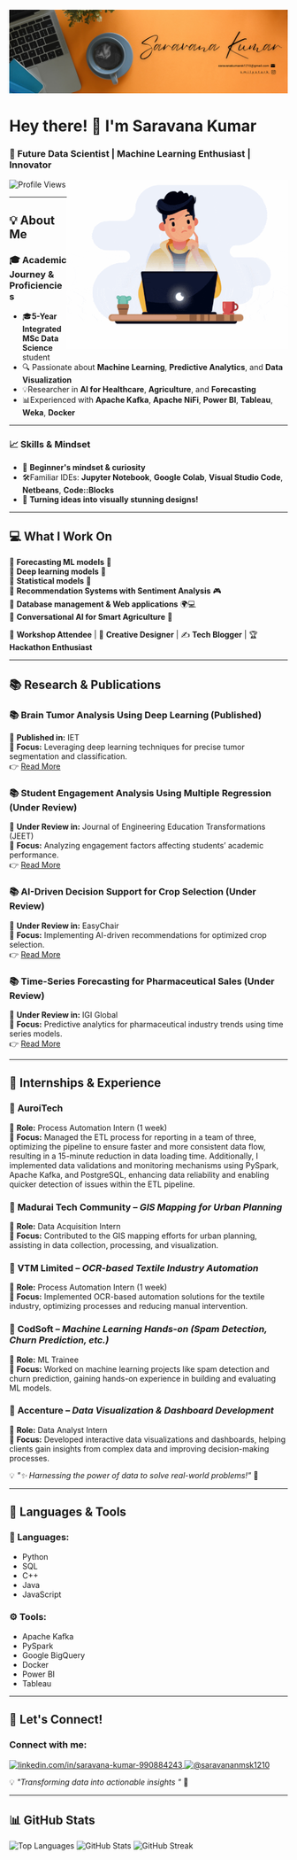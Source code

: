![logo](https://github.com/Saravanakumarsk1210/Saravanakumarsk1210/blob/main/Gray%20And%20Black%20%20Simple%20Personal%20LinkedIn%20Banner%20(4).png)

# Hey there! 👋 I'm Saravana Kumar

### 🚀 Future Data Scientist | Machine Learning Enthusiast | Innovator

<img align="right" alt="Coding" width="400" src="https://github.com/Saravanakumarsk1210/Saravanakumarsk1210/blob/main/github%20profile%20pic.gif">

![Profile Views](https://komarev.com/ghpvc/?username=saravanakumarsk1210&label=Profile%20views&color=0e75b6&style=flat)

---

## 💡 About Me  

### 🎓 Academic Journey & Proficiencies  
- 🎓**5-Year Integrated MSc Data Science** student  
- 🔍 Passionate about **Machine Learning**, **Predictive Analytics**, and **Data Visualization**  
- 💡Researcher in **AI for Healthcare**, **Agriculture**, and **Forecasting**  
- 📊Experienced with **Apache Kafka**, **Apache NiFi**, **Power BI**, **Tableau**, **Weka**, **Docker**

---

### 📈 Skills & Mindset
- 🧠 **Beginner's mindset & curiosity**  
- 🛠️Familiar IDEs: **Jupyter Notebook**, **Google Colab**, **Visual Studio Code**, **Netbeans**, **Code::Blocks**  
- 🚀 **Turning ideas into visually stunning designs!**

---

## 💻 What I Work On  
🔹 **Forecasting ML models** 🧠  
🔹 **Deep learning models** 🧠  
🔹 **Statistical models** 🧠  
🔹 **Recommendation Systems with Sentiment Analysis** 🎮  
🔹 **Database management & Web applications** 🌍💻  
🔹 **Conversational AI for Smart Agriculture** 🌾  

🎤 **Workshop Attendee** | 🎨 **Creative Designer** | ✍️ **Tech Blogger** | 🏆 **Hackathon Enthusiast** 

---

## 📚 Research & Publications  

### 📚 Brain Tumor Analysis Using Deep Learning (Published)  
🔹 **Published in:** IET  
🔹 **Focus:** Leveraging deep learning techniques for precise tumor segmentation and classification.  
👉 [Read More](#)

### 📚 Student Engagement Analysis Using Multiple Regression (Under Review)  
🔹 **Under Review in:** Journal of Engineering Education Transformations (JEET)  
🔹 **Focus:** Analyzing engagement factors affecting students’ academic performance.  
👉 [Read More](#)

### 📚 AI-Driven Decision Support for Crop Selection (Under Review)  
🔹 **Under Review in:** EasyChair  
🔹 **Focus:** Implementing AI-driven recommendations for optimized crop selection.  
👉 [Read More](#)

### 📚 Time-Series Forecasting for Pharmaceutical Sales (Under Review)  
🔹 **Under Review in:** IGI Global  
🔹 **Focus:** Predictive analytics for pharmaceutical industry trends using time series models.  
👉 [Read More](#)

---

## 🌱 Internships & Experience  

### 📍 **AuroiTech**  
🔹 **Role:** Process Automation Intern (1 week)  
🔹 **Focus:** Managed the ETL process for reporting in a team of three, optimizing the pipeline to ensure faster and more consistent data flow, resulting in a 15-minute reduction in data loading time. Additionally, I implemented data validations and monitoring mechanisms using PySpark, Apache Kafka, and PostgreSQL, enhancing data reliability and enabling quicker detection of issues within the ETL pipeline.  

### 📍 **Madurai Tech Community** – *GIS Mapping for Urban Planning*  
🔹 **Role:** Data Acquisition Intern  
🔹 **Focus:** Contributed to the GIS mapping efforts for urban planning, assisting in data collection, processing, and visualization.

### 📍 **VTM Limited** – *OCR-based Textile Industry Automation*  
🔹 **Role:** Process Automation Intern (1 week)  
🔹 **Focus:** Implemented OCR-based automation solutions for the textile industry, optimizing processes and reducing manual intervention.  

### 📍 **CodSoft** – *Machine Learning Hands-on (Spam Detection, Churn Prediction, etc.)*  
🔹 **Role:** ML Trainee  
🔹 **Focus:** Worked on machine learning projects like spam detection and churn prediction, gaining hands-on experience in building and evaluating ML models.

### 📍 **Accenture** – *Data Visualization & Dashboard Development*  
🔹 **Role:** Data Analyst Intern  
🔹 **Focus:** Developed interactive data visualizations and dashboards, helping clients gain insights from complex data and improving decision-making processes.

💡 *"✨ Harnessing the power of data to solve real-world problems!"* 🚀  

---

## 📄 Languages & Tools  

### 🔢 Languages:
- Python  
- SQL  
- C++  
- Java  
- JavaScript  

### ⚙️ Tools:
- Apache Kafka  
- PySpark  
- Google BigQuery  
- Docker  
- Power BI  
- Tableau  

---

## 💌 Let's Connect!  

<h3 align="left">Connect with me:</h3>
<p align="left">
  <a href="https://linkedin.com/in/saravana-kumar-990884243" target="blank">
    <img align="center" src="https://raw.githubusercontent.com/rahuldkjain/github-profile-readme-generator/master/src/images/icons/Social/linked-in-alt.svg" alt="linkedin.com/in/saravana-kumar-990884243" height="30" width="40" />
  </a>
 
  <a href="https://www.hackerearth.com/@saravananmsk1210" target="blank">
    <img align="center" src="https://raw.githubusercontent.com/rahuldkjain/github-profile-readme-generator/master/src/images/icons/Social/hackerearth.svg" alt="@saravananmsk1210" height="30" width="40" />
  </a>
</p>

💡 *"Transforming data into actionable insights  "* 🚀  

---

## 📊 GitHub Stats  
<p>
  <img src="https://github-readme-stats.vercel.app/api/top-langs?username=saravanakumarsk1210&show_icons=true&locale=en&layout=compact" alt="Top Languages" />
  <img src="https://github-readme-stats.vercel.app/api?username=saravanakumarsk1210&show_icons=true&locale=en" alt="GitHub Stats" />
  <img src="https://github-readme-streak-stats.herokuapp.com/?user=saravanakumarsk1210&" alt="GitHub Streak" />
</p>
